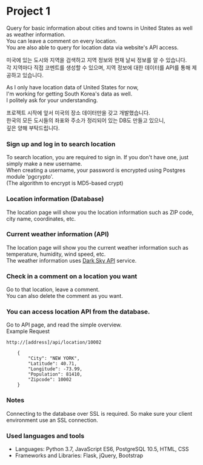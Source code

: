 # Project 1

Query for basic information about cities and towns in United States as well as weather information.\
You can leave a comment on every location.\
You are also able to query for location data via website's API access.

미국에 있는 도시와 지역을 검색하고 지역 정보와 현재 날씨 정보를 알 수 있습니다.\
각 지역마다 직접 코멘트를 생성할 수 있으며, 지역 정보에 대한 데이터를 API를 통해 제공하고 있습니다.

As I only have location data of United States for now,\
I'm working for getting South Korea's data as well.\
I politely ask for your understanding.

프로젝트 시작에 앞서 미국의 장소 데이터만을 갖고 개발했습니다.\
한국의 모든 도시들의 좌표와 주소가 정리되어 있는 DB도 만들고 있으니,\
깊은 양해 부탁드립니다.

### Sign up and log in to search location
To search location, you are required to sign in. If you don't have one, just simply make a new username.\
When creating a username, your password is encrypted using Postgres module 'pgcrypto'.\
(The algorithm to encrypt is MD5-based crypt)

### Location information (Database)
The location page will show you the location information such as ZIP code, city name, coordinates, etc.

### Current weather information (API)
The location page will show you the current weather information such as temperature, humidity, wind speed, etc.\
The weather information uses [Dark Sky API](https://darksky.net/dev) service.

### Check in a comment on a location you want
Go to that location, leave a comment.\
You can also delete the comment as you want.

### You can access location API from the database.
Go to API page, and read the simple overview.\
Example Request
```
http://[address]/api/location/10002

    {
        "City": "NEW YORK", 
        "Latitude": 40.71, 
        "Longitude": -73.99, 
        "Population": 81410, 
        "Zipcode": 10002
    }

```


### Notes
Connecting to the database over SSL is required. So make sure your client environment use an SSL connection.

### Used languages and tools
* Languages: Python 3.7, JavaScript ES6, PostgreSQL 10.5, HTML, CSS
* Frameworks and Libraries: Flask, jQuery, Bootstrap
